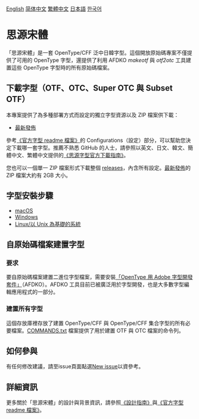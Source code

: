 [English](https://github.com/adobe-fonts/source-han-serif/) [简体中文](README-CN.md) [繁體中文](README-TW.md) [日本語](README-JP.md) [한국어](README-KR.md)

# 思源宋體

「思源宋體」是一套 OpenType/CFF 泛中日韓字型。這個開放原始碼專案不僅提供了可用的 OpenType 字型，還提供了利用 AFDKO *makeotf* 與 *otf2otc* 工具建置這些 OpenType 字型時的所有原始碼檔案。

## 下載字型（OTF、OTC、Super OTC 與 Subset OTF）

本專案提供了為多種部署方式而設定的獨立字型資源以及 ZIP 檔案供下載：

* [最新發佈](https://github.com/adobe-fonts/source-han-serif/tree/release)

參考[《官方字型 readme 檔案》](https://github.com/adobe-fonts/source-han-serif/raw/release/SourceHanSerifReadMe.pdf)的 Configurations（設定）部分，可以幫助您決定下載哪一套字型。推薦不熟悉 GitHub 的人士，請參照以英文、日文、韓文、簡體中文、繁體中文提供的[《思源字型官方下載指南》](https://github.com/adobe-fonts/source-han-serif/raw/release/download-guide-source-han.pdf)。

您也可以一個單一 ZIP 檔案形式下載整個 [releases](../../releases)，內含所有設定。[最新發佈](../../releases/latest)的 ZIP 檔案大約有 2GB 大小。

## 字型安裝步驟

* [macOS](https://support.apple.com/en-us/HT201749)
* [Windows](https://www.microsoft.com/en-us/Typography/TrueTypeInstall.aspx)
* [Linux/以 Unix 為基礎的系統](https://github.com/adobe-fonts/source-code-pro/issues/17#issuecomment-8967116)

## 自原始碼檔案建置字型

### 要求

要自原始碼檔案建置二進位字型檔案，需要安裝[「OpenType 用 Adobe 字型開發套件」](http://www.adobe.com/devnet/opentype/afdko.html)（AFDKO）。AFDKO 工具目前已被廣泛用於字型開發，也是大多數字型編輯應用程式的一部分。

### 建置所有字型

這個存放庫裡存放了建置 OpenType/CFF 與 OpenType/CFF 集合字型的所有必要檔案。[COMMANDS.txt](COMMANDS.txt) 檔案提供了用於建置 OTF 與 OTC 檔案的命令列。

## 如何參與

有任何修改建議，請至issue頁面點選[New issue](https://github.com/adobe-fonts/source-han-serif/issues)以資參考。

## 詳細資訊

更多關於「思源宋體」的設計與背景資訊，請參照[《設計指南》](https://github.com/adobe-fonts/source-han-serif/raw/release/SourceHanSerifDesignGuide.pdf)與[《官方字型 readme 檔案》](https://github.com/adobe-fonts/source-han-serif/raw/release/SourceHanSerifReadMe.pdf)。
